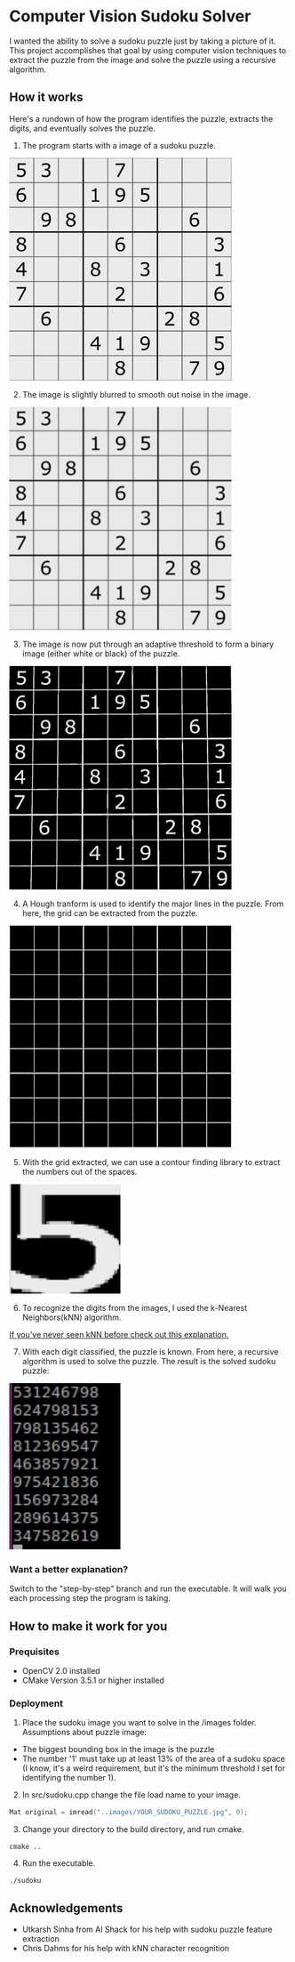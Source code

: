 # Computer Vision Sudoku Solver
I wanted the ability to solve a sudoku puzzle just by taking a picture of it.  This project accomplishes that goal by using computer vision techniques to extract the puzzle from the image and solve the puzzle using a recursive algorithm.

## How it works
Here's a rundown of how the program identifies the puzzle, extracts the digits, and eventually solves the puzzle.
1. The program starts with a image of a sudoku puzzle.

<img src="https://github.com/davidjevans/sudoku_solver/blob/master/explanation_images/original.png" width="400">

2. The image is slightly blurred to smooth out noise in the image.
<img src="https://github.com/davidjevans/sudoku_solver/blob/master/explanation_images/blurred.png" width="400">

3. The image is now put through an adaptive threshold to form a binary image (either white or black) of the puzzle.
<img src="https://github.com/davidjevans/sudoku_solver/blob/master/explanation_images/threshed.png" width="400">

4. A Hough tranform is used to identify the major lines in the puzzle.  From here, the grid can be extracted from the puzzle.
<img src="https://github.com/davidjevans/sudoku_solver/blob/master/explanation_images/grid.png" width="400">

5. With the grid extracted, we can use a contour finding library to extract the numbers out of the spaces.
<img src="https://github.com/davidjevans/sudoku_solver/blob/master/explanation_images/number.png" width="200">

6. To recognize the digits from the images, I used the k-Nearest Neighbors(kNN) algorithm.

[If you've never seen kNN before check out this explanation.](https://kevinzakka.github.io/2016/07/13/k-nearest-neighbor)

7. With each digit classified, the puzzle is known.  From here, a recursive algorithm is used to solve the puzzle.  The result is the solved sudoku puzzle:
<img src="https://github.com/davidjevans/sudoku_solver/blob/master/explanation_images/solution.png" width="200">

### Want a better explanation?
Switch to the "step-by-step" branch and run the executable.  It will walk you each processing step the program is taking.

## How to make it work for you
### Prequisites
* OpenCV 2.0 installed
* CMake Version 3.5.1 or higher installed
### Deployment
1. Place the sudoku image you want to solve in the /images folder.  
  Assumptions about puzzle image:
  * The biggest bounding box in the image is the puzzle
  * The number '1' must take up at least 13% of the area of a sudoku space (I know, it's a weird requirement, but it's the minimum threshold I set for identifying the number 1).

2. In src/sudoku.cpp change the file load name to your image.
```c++
Mat original = imread("..images/YOUR_SUDOKU_PUZZLE.jpg", 0);
```
3. Change your directory to the build directory, and run cmake.
```
cmake ..
```
4. Run the executable.
```
./sudoku
```

## Acknowledgements
* Utkarsh Sinha from AI Shack for his help with sudoku puzzle feature extraction
* Chris Dahms for his help with kNN character recognition

